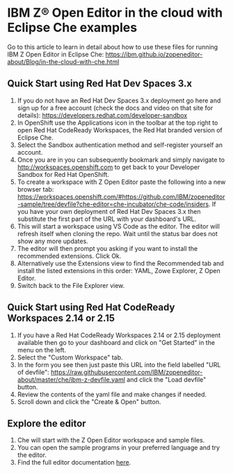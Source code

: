 # IBM Z® Open Editor in the cloud with Eclipse Che examples

Go to this article to learn in detail about how to use these files for running IBM Z Open Editor in Eclipse Che: <https://ibm.github.io/zopeneditor-about/Blog/in-the-cloud-with-che.html>

## Quick Start using Red Hat Dev Spaces 3.x

1. If you do not have an Red Hat Dev Spaces 3.x deployment go here and sign up for a free account (check the docs and video on that site for details): <https://developers.redhat.com/developer-sandbox>
2. In OpenShift use the Applications icon in the toolbar at the top right to open Red Hat CodeReady Workspaces, the Red Hat branded version of Eclipse Che.
3. Select the Sandbox authentication method and self-register yourself an account.
4. Once you are in you can subsequently bookmark and simply navigate to <http://workspaces.openshift.com> to get back to your Developer Sandbox for Red Hat OpenShift.
5. To create a workspace with Z Open Editor paste the following into a new browser tab: <https://workspaces.openshift.com/#https://github.com/IBM/zopeneditor-sample/tree/devfile?che-editor=che-incubator/che-code/insiders>. If you have your own deployment of Red Hat Dev Spaces 3.x then substitute the first part of the URL with your dashboard's URL.
6. This will start a workspace using VS Code as the editor. The editor will refresh itself when cloning the repo. Wait until the status bar does not show any more updates.
7. The editor will then prompt you asking if you want to install the recommended extensions. Click Ok.
8. Alternatively use the Extensions view to find the Recommended tab and install the listed extensions in this order: YAML, Zowe Explorer, Z Open Editor.
9. Switch back to the File Explorer view.

## Quick Start using Red Hat CodeReady Workspaces 2.14 or 2.15

1. If you have a Red Hat CodeReady Workspaces 2.14 or 2.15 deployment available then go to your dashboard and click on "Get Started" in the menu on the left.
2. Select the "Custom Workspace" tab.
3. In the form you see then just paste this URL into the field labelled "URL of devfile": <https://raw.githubusercontent.com/IBM/zopeneditor-about/master/che/ibm-z-devfile.yaml> and click the "Load devfile" button.
4. Review the contents of the yaml file and make changes if needed.
5. Scroll down and click the "Create & Open" button.

## Explore the editor

1. Che will start with the Z Open Editor workspace and sample files.
2. You can open the sample programs in your preferred language and try the editor.
3. Find the full editor documentation [here](https://ibm.github.io/zopeneditor-about/Docs/introduction.html).

